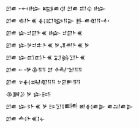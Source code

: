 <div class='block'>
<div class='line'>𒇻𒌑 𒆰𒈗 𒂕𒌑𒋼 𒇻𒌑 𒄥𒌒 𒈗</div>
<div class='line'>𒇻𒌑 𒊕𒈨𒌍 𒈬𒊬𒆧𒀀𒉌 𒃲𒌑𒊏𒀀𒋾</div>
<div class='line'>𒇻𒌑 𒇽𒄑𒇀𒈨𒌍 𒈗 𒄑𒇀𒈨𒌍</div>
<div class='line'>𒇻𒌑 𒇽𒃻𒄑𒉺𒈨𒌍 𒃻𒂗𒉣𒈨𒌍 𒃻</div>
<div class='line'>𒇻𒌑 𒇽𒆗𒆗𒈨𒌍 𒍑𒄒𒋛𒈨𒌍</div>
<div class='line'>𒇻𒌑 𒀸𒋩𒆠𒀀𒀀 𒇻 𒅈𒈠𒀀𒀀</div>
<div class='line'>𒇻𒌑 𒆳𒈬𒊻𒊏𒀀𒀀 𒆳𒆪𒊓𒀀𒀀</div>
<div class='line'>𒆠𒀉𒊒 𒃻 𒇽𒅀</div>
<div class='line'>𒇻𒌑 𒇽𒂟𒈨𒌍 𒃻 𒄿𒋛𒋙𒌦 𒅖𒈬𒌑𒉌 𒌑𒁺𒌑𒉌</div>
<div class='line'>𒇻𒌑 𒋀𒈨𒌍𒋙𒉡</div>
</div>